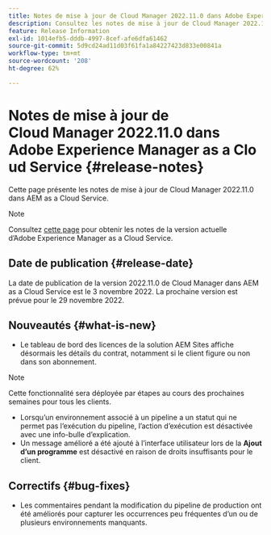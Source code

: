 ```yaml
---
title: Notes de mise à jour de Cloud Manager 2022.11.0 dans Adobe Experience Manager as a Cloud Service
description: Consultez les notes de mise à jour de Cloud Manager 2022.11.0 dans AEM as a Cloud Service.
feature: Release Information
exl-id: 1014efb5-dddb-4997-8cef-afe6dfa61462
source-git-commit: 5d9cd24ad11d03f61fa1a84227423d833e00841a
workflow-type: tm+mt
source-wordcount: '208'
ht-degree: 62%

---
```


# Notes de mise à jour de Cloud Manager 2022.11.0 dans Adobe Experience Manager as a Cloud Service {#release-notes}

Cette page présente les notes de mise à jour de Cloud Manager 2022.11.0 dans AEM as a Cloud Service.

>[!NOTE]
>
>Consultez [cette page](/help/release-notes/release-notes-cloud/release-notes-current.md) pour obtenir les notes de la version actuelle d’Adobe Experience Manager as a Cloud Service.

## Date de publication {#release-date}

La date de publication de la version 2022.11.0 de Cloud Manager dans AEM as a Cloud Service est le 3 novembre 2022. La prochaine version est prévue pour le 29 novembre 2022.

## Nouveautés {#what-is-new}

* Le tableau de bord des licences de la solution AEM Sites affiche désormais les détails du contrat, notamment si le client figure ou non dans son abonnement.

>[!NOTE]
>
> Cette fonctionnalité sera déployée par étapes au cours des prochaines semaines pour tous les clients.

* Lorsqu’un environnement associé à un pipeline a un statut qui ne permet pas l’exécution du pipeline, l’action d’exécution est désactivée avec une info-bulle d’explication.
* Un message amélioré a été ajouté à l’interface utilisateur lors de la **Ajout d’un programme** est désactivé en raison de droits insuffisants pour le client.

## Correctifs {#bug-fixes}

* Les commentaires pendant la modification du pipeline de production ont été améliorés pour capturer les occurrences peu fréquentes d’un ou de plusieurs environnements manquants.
